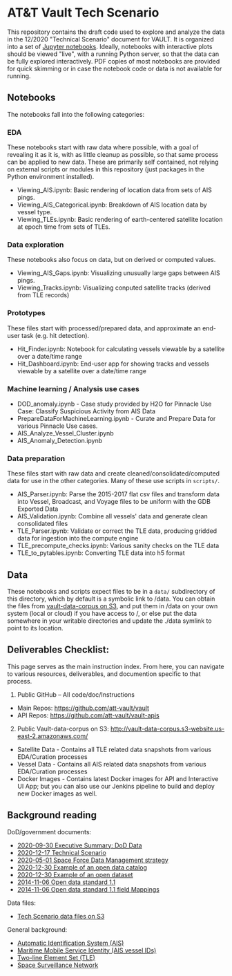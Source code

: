 # AT&T Vault Tech Scenario

This repository contains the draft code used to explore and analyze the data in the 12/2020 "Technical Scenario" document for VAULT. It is organized into a set of [Jupyter notebooks](https://jupyter.org). Ideally, notebooks with interactive plots should be viewed "live", with a running Python server, so that the data can be fully explored interactively. PDF copies of most notebooks are provided for quick skimming or in case the notebook code or data is not available for running. 

## Notebooks

The notebooks fall into the following categories:

### EDA

These notebooks start with raw data where possible, with a goal of revealing it as it is, with as little cleanup as possible, so that same process can be applied to new data. These are primarily self contained, not relying on external scripts or modules in this repository (just packages in the Python environment installed).

- Viewing_AIS.ipynb: Basic rendering of location data from sets of AIS pings.
- Viewing_AIS_Categorical.ipynb: Breakdown of AIS location data by vessel type.
- Viewing_TLEs.ipynb: Basic rendering of earth-centered satellite location at epoch time from sets of TLEs.

### Data exploration

These notebooks also focus on data, but on derived or computed values.

- Viewing_AIS_Gaps.ipynb: Visualizing unusually large gaps between AIS pings.
- Viewing_Tracks.ipynb: Visualizing conputed satellite tracks (derived from TLE records)

### Prototypes

These files start with processed/prepared data, and approximate an end-user task (e.g. hit detection).

- Hit_Finder.ipynb: Notebook for calculating vessels viewable by a satellite over a date/time range
- Hit_Dashboard.ipynb: End-user app for showing tracks and vessels viewable by a satellite over a date/time range

### Machine learning / Analysis use cases

- DOD_anomaly.ipynb - Case study provided by H2O for Pinnacle Use Case: Classify Suspicious Activity from AIS Data
- PrepareDataForMachineLearning.ipynb - Curate and Prepare Data for various Pinnacle Use cases.
- AIS_Analyze_Vessel_Cluster.ipynb
- AIS_Anomaly_Detection.ipynb

### Data preparation

These files start with raw data and create cleaned/consolidated/computed data for use in the other categories. Many of these use scripts in `scripts/`.

- AIS_Parser.ipynb: Parse the 2015-2017 flat csv files and transform data into Vessel, Broadcast, and Voyage files to be uniform with the GDB Exported Data
- AIS_Validation.ipynb: Combine all vessels' data and generate clean consolidated files
- TLE_Parser.ipynb:  Validate or correct the TLE data, producing gridded data for ingestion into the compute engine
- TLE_precompute_checks.ipynb: Various sanity checks on the TLE data
- TLE_to_pytables.ipynb: Converting TLE data into h5 format


## Data

These notebooks and scripts expect files to be in a `data/` subdirectory of this directory, which by default is a symbolic link to /data. You can obtain the files from [vault-data-corpus on S3](http://vault-data-corpus.s3-website.us-east-2.amazonaws.com/), and put them in /data on your own system (local or cloud) if you have access to /, or else put the data somewhere in your writable directories and update the ./data symlink to point to its location.

## Deliverables Checklist:
This page serves as the main instruction index. From here, you can navigate to various resources, deliverables, and documention specific to that process.
1. Public GitHub – All code/doc/Instructions
  * Main Repos: https://github.com/att-vault/vault
  * API Repos: https://github.com/att-vault/vault-apis
2. Public Vault-data-corpus on S3:  http://vault-data-corpus.s3-website.us-east-2.amazonaws.com/
  * Satellite Data - Contains all TLE related data snapshots from various EDA/Curation processes
  * Vessel Data - Contains all AIS related data snapshots from various EDA/Curation processes
  * Docker Images - Contains latest Docker images for API and Interactive UI App; but you can also use our Jenkins pipeline to build and deploy new Docker images as well.


## Background reading

DoD/government documents:
- [2020-09-30 Executive Summary: DoD Data](https://github.com/att-vault/vault/raw/jlstevens/hit_visualization/Doc/DOD-DATA-STRATEGY%20%26%20Executive%20Summary%2020201013.pdf)
- [2020-12-17 Technical Scenario](https://github.com/att-vault/vault/raw/jlstevens/hit_visualization/Doc/Technical%20Scenario.pdf)
- [2020-05-01 Space Force Data Management strategy](https://www.afcea.org/content/space-force-looks-next-generation-data-management)
- [2020-12-30 Example of an open data catalog](https://catalog.data.gov/dataset?organization=nasa-gov&q=space+force)
- [2020-12-30 Example of an open dataset](https://catalog.data.gov/dataset/near-earth-asteroid-tracking-v1-0)
- [2014-11-06 Open data standard 1.1](https://project-open-data.cio.gov/v1.1/schema)
- [2014-11-06 Open data standard 1.1 field Mappings](https://project-open-data.cio.gov/v1.1/metadata-resources/#field-mappings)

Data files:
- [Tech Scenario data files on S3](https://afdata.s3.us-gov-west-1.amazonaws.com/index.html)

General background:
- [Automatic Identification System (AIS)](https://en.wikipedia.org/wiki/Automatic_identification_system)
- [Maritime Mobile Service Identity (AIS vessel IDs)](https://en.wikipedia.org/wiki/Maritime_Mobile_Service_Identity)
- [Two-line Element Set (TLE)](https://en.wikipedia.org/wiki/Two-line_element_set)
- [Space Surveillance Network](https://en.wikipedia.org/wiki/United_States_Space_Surveillance_Network#Space_Surveillance_Network)
